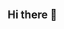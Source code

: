 ## Hi there 👋

<!--
**hadiagha07/hadiagha07** is a ✨ _special_ ✨ repository because its `README.md` (this file) appears on your GitHub profile.

Here are some ideas to get you started:

- 🔭 I’m currently working on ...
- 🌱 I’m currently learning ...
- 👯 I’m looking to collaborate on ...
- 🤔 I’m looking for help with ...
- 💬 Ask me about ...
- 📫 How to reach me: ...
- 😄 Pronouns: ...
- ⚡ Fun fact: ...



## اطلاعات شخصی
```json
const me = {
    "name": "Hadi",
    "birthDay": "January 2007",
    "skills": "Python, Django, MySQL, PHP, Git, Telegram Bot, DRF",
    "location": "Bushehr, Iran"
};
